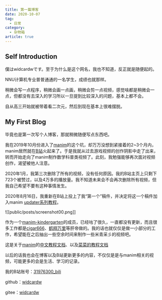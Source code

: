 ```yaml
---
title: 第一篇博客
date: 2020-10-07
tag: 
  - 日常
category:
  - 杂物箱
article: true
---
```


## Self Introduction

僕はwidcardwです。至于为什么是这个网名，我也不知道，反正就是随便起的。  

NNU计算机专业普普通通的一名学生，成绩也就那样。  

稍微会写一点程序，稍微会画一点画，稍微会剪一点视频，感觉啥都是稍微会一点，但都没有去深入的学习所以一旦提到比较深入的问题，基本上都不会。

<!--more-->

自从高三开始就被带着看二次元，然后到现在基本上很难摆脱。

## My First Blog

毕竟也是第一次写个人博客，那就稍微随便写点东西吧。

我在2019年10月份进入了[manim](https://github.com/3b1b/manim)的这个坑，却万万没想到紧接着的2~3个月内，manim居然就在[B站](https://bilibili.com)火起来了。于是我就从过去游戏视频的创作阴影中走了出来，转而开始走向了manim制作数学科普类视频了。此刻，我勉强能够再次面对视频创作，渴望被他人注意。

2020年1月，我第三次删除了所有的视频，没有任何原因。我的B站主页上只剩下723个被赞过，以及4万多的播放量。我不知道未来会不会再次删除所有视频，但我自己希望不要有这种事情发生。

2020年8月16日，我重新在B站上投上了我“第一个”稿件，并决定将这一个稿件加入manim [updater系列教程](https://space.bilibili.com/31976300/channel/detail?cid=150999)。

![[public/posts/screenshot00.png]]

作为一个[manim-kindergarten](https://github.com/manim-kindergarten)的成员，已经咕了很久，一直都没有更新，而且很多工作都是[cigar666](https://space.bilibili.com/66806831)、[鹤翔万里](https://space.bilibili.com/171431343)等肝帝做的。我的话也就仅仅是做一小部分的工作，希望能在之后抽出一些空余时间来制作一些米青采彡的视频吧。

这是关于[manim](https://github.com/3b1b/manim)的[中文教程文档](http://manim.ml)、以及[菜菜的教程文档](https://github.com/cai-hust/manim-tutorial-CN)

以后的话我也会在博客以及B站更新更多的内容，不仅仅是是与manim相关的视频，可能更多的会是生活、学习的记录。

我的B站账号：[31976300_bili](https://space.bilibili.com/31976300)

github：[widcardw](https://github.com/widcardw)

gitee：[widcardw](https://gitee.com/widcardw)